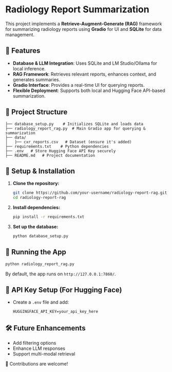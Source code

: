 # Radiology Report Summarization

This project implements a **Retrieve-Augment-Generate (RAG)** framework for summarizing radiology reports using **Gradio** for UI and **SQLite** for data management.

## 🚀 Features
- **Database & LLM Integration**: Uses SQLite and LM Studio/Ollama for local inference.
- **RAG Framework**: Retrieves relevant reports, enhances context, and generates summaries.
- **Gradio Interface**: Provides a real-time UI for querying reports.
- **Flexible Deployment**: Supports both local and Hugging Face API-based summarization.

## 📂 Project Structure
```
├── database_setup.py    # Initializes SQLite and loads data
├── radiology_report_rag.py  # Main Gradio app for querying & summarization
├── data/
│   ├── cxr_reports.csv   # Dataset (ensure it's added)
├── requirements.txt    # Python dependencies
├── .env   # Store Hugging Face API Key securely
├── README.md   # Project documentation
```

## 🔧 Setup & Installation
1. **Clone the repository:**
   ```bash
   git clone https://github.com/your-username/radiology-report-rag.git
   cd radiology-report-rag
   ```
2. **Install dependencies:**
   ```bash
   pip install -r requirements.txt
   ```
3. **Set up the database:**
   ```bash
   python database_setup.py
   ```

## 🌟 Running the App
```bash
python radiology_report_rag.py
```
By default, the app runs on `http://127.0.0.1:7860/`.

## 🔑 API Key Setup (For Hugging Face)
- Create a `.env` file and add:
  ```
  HUGGINGFACE_API_KEY=your_api_key_here
  ```

## 🛠️ Future Enhancements
- Add filtering options
- Enhance LLM responses
- Support multi-modal retrieval

📢 Contributions are welcome!
